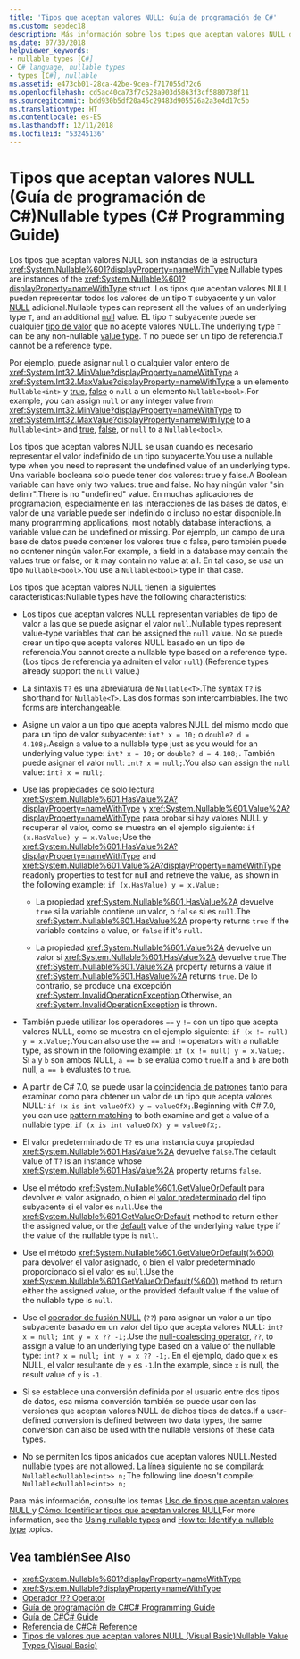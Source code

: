 ```yaml
---
title: 'Tipos que aceptan valores NULL: Guía de programación de C#'
ms.custom: seodec18
description: Más información sobre los tipos que aceptan valores NULL de C# y su uso
ms.date: 07/30/2018
helpviewer_keywords:
- nullable types [C#]
- C# language, nullable types
- types [C#], nullable
ms.assetid: e473cb01-28ca-42be-9cea-f717055d72c6
ms.openlocfilehash: cd5ac40ca73f7c528a903d5863f3cf5880738f11
ms.sourcegitcommit: bdd930b5df20a45c29483d905526a2a3e4d17c5b
ms.translationtype: HT
ms.contentlocale: es-ES
ms.lasthandoff: 12/11/2018
ms.locfileid: "53245136"
---
```

# <a name="nullable-types-c-programming-guide"></a><span data-ttu-id="182c9-103">Tipos que aceptan valores NULL (Guía de programación de C#)</span><span class="sxs-lookup"><span data-stu-id="182c9-103">Nullable types (C# Programming Guide)</span></span>

<span data-ttu-id="182c9-104">Los tipos que aceptan valores NULL son instancias de la estructura <xref:System.Nullable%601?displayProperty=nameWithType>.</span><span class="sxs-lookup"><span data-stu-id="182c9-104">Nullable types are instances of the <xref:System.Nullable%601?displayProperty=nameWithType> struct.</span></span> <span data-ttu-id="182c9-105">Los tipos que aceptan valores NULL pueden representar todos los valores de un tipo `T` subyacente y un valor [NULL](../../language-reference/keywords/null.md) adicional.</span><span class="sxs-lookup"><span data-stu-id="182c9-105">Nullable types can represent all the values of an underlying type `T`, and an additional [null](../../language-reference/keywords/null.md) value.</span></span> <span data-ttu-id="182c9-106">EL tipo `T` subyacente puede ser cualquier [tipo de valor](../../language-reference/keywords/value-types.md) que no acepte valores NULL.</span><span class="sxs-lookup"><span data-stu-id="182c9-106">The underlying type `T` can be any non-nullable [value type](../../language-reference/keywords/value-types.md).</span></span> <span data-ttu-id="182c9-107">`T` no puede ser un tipo de referencia.</span><span class="sxs-lookup"><span data-stu-id="182c9-107">`T` cannot be a reference type.</span></span>

<span data-ttu-id="182c9-108">Por ejemplo, puede asignar `null` o cualquier valor entero de <xref:System.Int32.MinValue?displayProperty=nameWithType> a <xref:System.Int32.MaxValue?displayProperty=nameWithType> a un elemento `Nullable<int>` y [true](../../language-reference/keywords/true-literal.md), [false](../../language-reference/keywords/false-literal.md) o `null` a un elemento `Nullable<bool>`.</span><span class="sxs-lookup"><span data-stu-id="182c9-108">For example, you can assign `null` or any integer value from <xref:System.Int32.MinValue?displayProperty=nameWithType> to <xref:System.Int32.MaxValue?displayProperty=nameWithType> to a `Nullable<int>` and [true](../../language-reference/keywords/true-literal.md), [false](../../language-reference/keywords/false-literal.md), or `null` to a `Nullable<bool>`.</span></span>

<span data-ttu-id="182c9-109">Los tipos que aceptan valores NULL se usan cuando es necesario representar el valor indefinido de un tipo subyacente.</span><span class="sxs-lookup"><span data-stu-id="182c9-109">You use a nullable type when you need to represent the undefined value of an underlying type.</span></span> <span data-ttu-id="182c9-110">Una variable booleana solo puede tener dos valores: true y false.</span><span class="sxs-lookup"><span data-stu-id="182c9-110">A Boolean variable can have only two values: true and false.</span></span> <span data-ttu-id="182c9-111">No hay ningún valor "sin definir".</span><span class="sxs-lookup"><span data-stu-id="182c9-111">There is no "undefined" value.</span></span> <span data-ttu-id="182c9-112">En muchas aplicaciones de programación, especialmente en las interacciones de las bases de datos, el valor de una variable puede ser indefinido o incluso no estar disponible.</span><span class="sxs-lookup"><span data-stu-id="182c9-112">In many programming applications, most notably database interactions, a variable value can be undefined or missing.</span></span> <span data-ttu-id="182c9-113">Por ejemplo, un campo de una base de datos puede contener los valores true o false, pero también puede no contener ningún valor.</span><span class="sxs-lookup"><span data-stu-id="182c9-113">For example, a field in a database may contain the values true or false, or it may contain no value at all.</span></span> <span data-ttu-id="182c9-114">En tal caso, se usa un tipo `Nullable<bool>`.</span><span class="sxs-lookup"><span data-stu-id="182c9-114">You use a `Nullable<bool>` type in that case.</span></span>

<span data-ttu-id="182c9-115">Los tipos que aceptan valores NULL tienen la siguientes características:</span><span class="sxs-lookup"><span data-stu-id="182c9-115">Nullable types have the following characteristics:</span></span>
  
- <span data-ttu-id="182c9-116">Los tipos que aceptan valores NULL representan variables de tipo de valor a las que se puede asignar el valor `null`.</span><span class="sxs-lookup"><span data-stu-id="182c9-116">Nullable types represent value-type variables that can be assigned the `null` value.</span></span> <span data-ttu-id="182c9-117">No se puede crear un tipo que acepta valores NULL basado en un tipo de referencia.</span><span class="sxs-lookup"><span data-stu-id="182c9-117">You cannot create a nullable type based on a reference type.</span></span> <span data-ttu-id="182c9-118">(Los tipos de referencia ya admiten el valor `null`).</span><span class="sxs-lookup"><span data-stu-id="182c9-118">(Reference types already support the `null` value.)</span></span>  
  
- <span data-ttu-id="182c9-119">La sintaxis `T?` es una abreviatura de `Nullable<T>`.</span><span class="sxs-lookup"><span data-stu-id="182c9-119">The syntax `T?` is shorthand for `Nullable<T>`.</span></span> <span data-ttu-id="182c9-120">Las dos formas son intercambiables.</span><span class="sxs-lookup"><span data-stu-id="182c9-120">The two forms are interchangeable.</span></span>  
  
- <span data-ttu-id="182c9-121">Asigne un valor a un tipo que acepta valores NULL del mismo modo que para un tipo de valor subyacente: `int? x = 10;` o `double? d = 4.108;`.</span><span class="sxs-lookup"><span data-stu-id="182c9-121">Assign a value to a nullable type just as you would for an underlying value type: `int? x = 10;` or `double? d = 4.108;`.</span></span> <span data-ttu-id="182c9-122">También puede asignar el valor `null`: `int? x = null;`.</span><span class="sxs-lookup"><span data-stu-id="182c9-122">You also can assign the `null` value: `int? x = null;`.</span></span>  
  
- <span data-ttu-id="182c9-123">Use las propiedades de solo lectura <xref:System.Nullable%601.HasValue%2A?displayProperty=nameWithType> y <xref:System.Nullable%601.Value%2A?displayProperty=nameWithType> para probar si hay valores NULL y recuperar el valor, como se muestra en el ejemplo siguiente: `if (x.HasValue) y = x.Value;`</span><span class="sxs-lookup"><span data-stu-id="182c9-123">Use the <xref:System.Nullable%601.HasValue%2A?displayProperty=nameWithType> and <xref:System.Nullable%601.Value%2A?displayProperty=nameWithType> readonly properties to test for null and retrieve the value, as shown in the following example: `if (x.HasValue) y = x.Value;`</span></span>  
  
  - <span data-ttu-id="182c9-124">La propiedad <xref:System.Nullable%601.HasValue%2A> devuelve `true` si la variable contiene un valor, o `false` si es `null`.</span><span class="sxs-lookup"><span data-stu-id="182c9-124">The <xref:System.Nullable%601.HasValue%2A> property returns `true` if the variable contains a value, or `false` if it's `null`.</span></span>
  
  - <span data-ttu-id="182c9-125">La propiedad <xref:System.Nullable%601.Value%2A> devuelve un valor si <xref:System.Nullable%601.HasValue%2A> devuelve `true`.</span><span class="sxs-lookup"><span data-stu-id="182c9-125">The <xref:System.Nullable%601.Value%2A> property returns a value if <xref:System.Nullable%601.HasValue%2A> returns `true`.</span></span> <span data-ttu-id="182c9-126">De lo contrario, se produce una excepción <xref:System.InvalidOperationException>.</span><span class="sxs-lookup"><span data-stu-id="182c9-126">Otherwise, an <xref:System.InvalidOperationException> is thrown.</span></span>  
  
- <span data-ttu-id="182c9-127">También puede utilizar los operadores `==` y `!=` con un tipo que acepta valores NULL, como se muestra en el ejemplo siguiente: `if (x != null) y = x.Value;`.</span><span class="sxs-lookup"><span data-stu-id="182c9-127">You can also use the `==` and `!=` operators with a nullable type, as shown in the following example: `if (x != null) y = x.Value;`.</span></span> <span data-ttu-id="182c9-128">Si `a` y `b` son ambos NULL, `a == b` se evalúa como `true`.</span><span class="sxs-lookup"><span data-stu-id="182c9-128">If `a` and `b` are both null, `a == b` evaluates to `true`.</span></span>  

- <span data-ttu-id="182c9-129">A partir de C# 7.0, se puede usar la [coincidencia de patrones](../../pattern-matching.md#the-is-type-pattern-expression) tanto para examinar como para obtener un valor de un tipo que acepta valores NULL: `if (x is int valueOfX) y = valueOfX;`.</span><span class="sxs-lookup"><span data-stu-id="182c9-129">Beginning with C# 7.0, you can use [pattern matching](../../pattern-matching.md#the-is-type-pattern-expression) to both examine and get a value of a nullable type: `if (x is int valueOfX) y = valueOfX;`.</span></span>
  
- <span data-ttu-id="182c9-130">El valor predeterminado de `T?` es una instancia cuya propiedad <xref:System.Nullable%601.HasValue%2A> devuelve `false`.</span><span class="sxs-lookup"><span data-stu-id="182c9-130">The default value of `T?` is an instance whose <xref:System.Nullable%601.HasValue%2A> property returns `false`.</span></span>  

- <span data-ttu-id="182c9-131">Use el método <xref:System.Nullable%601.GetValueOrDefault> para devolver el valor asignado, o bien el [valor predeterminado](../../language-reference/keywords/default-values-table.md) del tipo subyacente si el valor es `null`.</span><span class="sxs-lookup"><span data-stu-id="182c9-131">Use the <xref:System.Nullable%601.GetValueOrDefault> method to return either the assigned value, or the [default](../../language-reference/keywords/default-values-table.md) value of the underlying value type if the value of the nullable type is `null`.</span></span>  

- <span data-ttu-id="182c9-132">Use el método <xref:System.Nullable%601.GetValueOrDefault(%600)> para devolver el valor asignado, o bien el valor predeterminado proporcionado si el valor es `null`.</span><span class="sxs-lookup"><span data-stu-id="182c9-132">Use the <xref:System.Nullable%601.GetValueOrDefault(%600)> method to return either the assigned value, or the provided default value if the value of the nullable type is `null`.</span></span>
  
- <span data-ttu-id="182c9-133">Use el [operador de fusión NULL](../../language-reference/operators/null-coalescing-operator.md) (`??`) para asignar un valor a un tipo subyacente basado en un valor del tipo que acepta valores NULL: `int? x = null; int y = x ?? -1;`.</span><span class="sxs-lookup"><span data-stu-id="182c9-133">Use the [null-coalescing operator](../../language-reference/operators/null-coalescing-operator.md), `??`, to assign a value to an underlying type based on a value of the nullable type: `int? x = null; int y = x ?? -1;`.</span></span> <span data-ttu-id="182c9-134">En el ejemplo, dado que `x` es NULL, el valor resultante de `y` es `-1`.</span><span class="sxs-lookup"><span data-stu-id="182c9-134">In the example, since `x` is null, the result value of `y` is `-1`.</span></span>

- <span data-ttu-id="182c9-135">Si se establece una conversión definida por el usuario entre dos tipos de datos, esa misma conversión también se puede usar con las versiones que aceptan valores NULL de dichos tipos de datos.</span><span class="sxs-lookup"><span data-stu-id="182c9-135">If a user-defined conversion is defined between two data types, the same conversion can also be used with the nullable versions of these data types.</span></span>
  
- <span data-ttu-id="182c9-136">No se permiten los tipos anidados que aceptan valores NULL.</span><span class="sxs-lookup"><span data-stu-id="182c9-136">Nested nullable types are not allowed.</span></span> <span data-ttu-id="182c9-137">La línea siguiente no se compilará: `Nullable<Nullable<int>> n;`</span><span class="sxs-lookup"><span data-stu-id="182c9-137">The following line doesn't compile: `Nullable<Nullable<int>> n;`</span></span>  

<span data-ttu-id="182c9-138">Para más información, consulte los temas [Uso de tipos que aceptan valores NULL ](using-nullable-types.md) y [Cómo: Identificar tipos que aceptan valores NULL](how-to-identify-a-nullable-type.md)</span><span class="sxs-lookup"><span data-stu-id="182c9-138">For more information, see the [Using nullable types](using-nullable-types.md) and [How to: Identify a nullable type](how-to-identify-a-nullable-type.md) topics.</span></span>
  
## <a name="see-also"></a><span data-ttu-id="182c9-139">Vea también</span><span class="sxs-lookup"><span data-stu-id="182c9-139">See Also</span></span>

- <xref:System.Nullable%601?displayProperty=nameWithType>  
- <xref:System.Nullable?displayProperty=nameWithType>  
- [<span data-ttu-id="182c9-140">Operador !</span><span class="sxs-lookup"><span data-stu-id="182c9-140">?? Operator</span></span>](../../language-reference/operators/null-coalescing-operator.md)  
- [<span data-ttu-id="182c9-141">Guía de programación de C#</span><span class="sxs-lookup"><span data-stu-id="182c9-141">C# Programming Guide</span></span>](../index.md)  
- [<span data-ttu-id="182c9-142">Guía de C#</span><span class="sxs-lookup"><span data-stu-id="182c9-142">C# Guide</span></span>](../../index.md)  
- [<span data-ttu-id="182c9-143">Referencia de C#</span><span class="sxs-lookup"><span data-stu-id="182c9-143">C# Reference</span></span>](../../language-reference/index.md)  
- [<span data-ttu-id="182c9-144">Tipos de valores que aceptan valores NULL (Visual Basic)</span><span class="sxs-lookup"><span data-stu-id="182c9-144">Nullable Value Types (Visual Basic)</span></span>](../../../visual-basic/programming-guide/language-features/data-types/nullable-value-types.md)  
